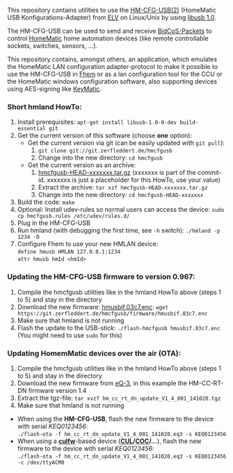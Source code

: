 This repository contains utilities to use the [HM-CFG-USB(2)][] (HomeMatic USB
Konfigurations-Adapter) from [ELV][] on Linux/Unix by using [libusb 1.0][].

The HM-CFG-USB can be used to send and receive [BidCoS-Packets][] to control
[HomeMatic][] home automation devices (like remote controllable sockets,
switches, sensors, ...).

This repository contains, amongst others, an application, which emulates the
HomeMatic LAN configuration adapter-protocol to make it possible to use the
HM-CFG-USB in [Fhem][] or as a lan configuration tool for the CCU or the
HomeMatic windows configuration software, also supporting devices using
AES-signing like [KeyMatic][].

[HM-CFG-USB(2)]: http://www.elv.de/homematic-usb-konfigurations-adapter-1.html
[ELV]: http://www.elv.de/
[libusb 1.0]: http://www.libusb.org/
[BidCoS-Packets]: http://homegear.eu/index.php/BidCoS%C2%AE_Packets
[HomeMatic]: http://www.homematic.com/
[Fhem]: http://fhem.de/
[KeyMatic]: http://www.elv.de/homematic-funk-tuerschlossantrieb-keymatic-silber-inkl-funk-handsender.html

### Short hmland HowTo: ###

1.  Install prerequisites:
    `apt-get install libusb-1.0-0-dev build-essential git`
2.  Get the current version of this software (choose **one** option):
    *   Get the current version via git (can be easily updated with `git pull`):
        1.  `git clone git://git.zerfleddert.de/hmcfgusb`
        2.  Change into the new directory: `cd hmcfgusb`
    *   Get the current version as an archive:
        1.  [hmcfgusb-HEAD-xxxxxxx.tar.gz][] (xxxxxxx is part of the commit-id.
	    xxxxxxx is just a placeholder for this HowTo, use your value)
        2.  Extract the archive: `tar xzf hmcfgusb-HEAD-xxxxxxx.tar.gz`
        3.  Change into the new directory: `cd hmcfgusb-HEAD-xxxxxxx`
3.  Build the code: `make`
4.  Optional: Install udev-rules so normal users can access the device:
    `sudo cp hmcfgusb.rules /etc/udev/rules.d/`
5.  Plug in the HM-CFG-USB
6.  Run hmland (with debugging the first time, see `-h` switch):
    `./hmland -p 1234 -D`
7.  Configure Fhem to use your new HMLAN device:  
    ``define hmusb HMLAN 127.0.0.1:1234``  
    ``attr hmusb hmId <hmId>``

[hmcfgusb-HEAD-xxxxxxx.tar.gz]: https://git.zerfleddert.de/cgi-bin/gitweb.cgi/hmcfgusb/snapshot/HEAD.tar.gz

### Updating the HM-CFG-USB firmware to version 0.967: ###

1.  Compile the hmcfgusb utilities like in the hmland HowTo above
    (steps 1 to 5) and stay in the directory
2.  Download the new firmware: [hmusbif.03c7.enc][]:
    `wget https://git.zerfleddert.de/hmcfgusb/firmware/hmusbif.03c7.enc`
3.  Make sure that hmland is not running
4.  Flash the update to the USB-stick:
    `./flash-hmcfgusb hmusbif.03c7.enc` (You might need to use `sudo` for this)

[hmusbif.03c7.enc]: https://git.zerfleddert.de/hmcfgusb/firmware/hmusbif.03c7.enc

### Updating HomemMatic devices over the air (OTA): ###

1.  Compile the hmcfgusb utilities like in the hmland HowTo above
    (steps 1 to 5) and stay in the directory
2.  Download the new firmware from [eQ-3][], in this example the HM-CC-RT-DN
    firmware version 1.4
3.  Extract the tgz-file: `tar xvzf hm_cc_rt_dn_update_V1_4_001_141020.tgz`
4.  Make sure that hmland is not running
*   When using the **HM-CFG-USB**, flash the new firmware to the device with
    serial *KEQ0123456*:  
     `./flash-ota -f hm_cc_rt_dn_update_V1_4_001_141020.eq3 -s KEQ0123456`
*   When using a **[culfw][]**-based device (**[CUL][]/[COC][]/...**), flash
    the new firmware to the device with serial *KEQ0123456*:  
     `./flash-ota -f hm_cc_rt_dn_update_V1_4_001_141020.eq3 -s KEQ0123456 -c /dev/ttyACM0`

[eQ-3]: http://www.eq-3.de/downloads.html
[culfw]: http://culfw.de/culfw.html
[CUL]: http://busware.de/tiki-index.php?page=CUL
[COC]: http://busware.de/tiki-index.php?page=COC
